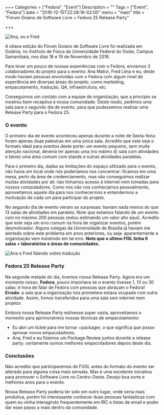 +++
Categories = ["Fedora", "Event"]
Description = ""
Tags = ["Event", "Fedora"]
date = "2016-12-15T22:28:16-02:00"
menu = "main"
title = "Fórum Goiano de Software Livre + Fedora 25 Release Party"


+++

![Ana, eu e Fred](https://athoscr.fedorapeople.org/pictures/fgsl_fedora.jpg)

A oitava edição do Fórum Goiano de Software Livre foi realizada em Goiânia, no
Instituto de Física da Universidade Federal do Goiás, Campus Samambaia, nos
dias 18 e 19 de Novembro de 2016.

Para levar um pouco de nossas experiências com o Fedora, enviamos 3
colaboradores do projeto para o evento: Ana Mativi, Fred Lima e eu, deste modo
haviam pessoas envolvidas com o Fedora com algum nível de experiência em
diversas áreas do projeto, como marketing, empacotamento, tradução, QA,
infraestrutura, etc.

Conseguimos um contato com a equipe de organização, que a princípio se mostrou
bem receptiva à nossa comunidade. Deste modo, pedimos uma sala para o segundo
dia de evento, para que pudessemos realizar uma Release Party para o Fedora 25.

### O evento

O primeiro dia de evento aconteceu apenas durante a noite de Sexta-feira: foram
apenas duas palestras em uma única sala. Acredito que este seja o formato ideal
para eventos deste porte: um evento pequeno, sem muita atenção nacional,
deveria ter apenas uma (no máimo 4) sala com atividades e talvez uma área comum
com stands e outras atividades paralelas.

Para o primeiro dia, dadas as limitações do espaço utilizado para o evento, não
havia um local onde nós poderiamos nos concentrar: ficamos em uma mesa, perto
da área de credenciamento, mas não conseguimos realizar muitas atividades por
ali: não tinhamos acesso à internet nem tomadas para nossos computadores. Como
nós não nos conheciamos pessoalmente, aproveitamos aquele dia para nos
conhecermos e entendermos a motivação de cada um para participar do projeto.

No segundo dia de evento vieram as surpresas: haviam nada menos do que 13 salas
de atividades em paralelo. Note que estamos falando de um evento com no máximo
200 pessoas (estou estimando um valor alto aqui). Acredito que este seja um
erro comum na hora de organizar eventos, porém desmotivador: Alguns colegas da
Universidade de Brasília já haviam me alertado sobre este problema em anos
anteriores, ou seja: aparentemente a organização vem insistindo em tal erro.
**Note que o último FISL tinha 6 salas + laboratórios e áreas de comunidades.**

![Ana e Fred falando sobre tradução](https://athoscr.fedorapeople.org/pictures/fgsl_fredana.jpg)

### Fedora 25 Release Party

Na segunda metade do dia, tivemos nossa Release Party. Agora era um momento
nosso, **Fedora**, pouco importava se o evento tivesse 1, 13 ou 30 salas: é
hora de falar de Fedora com pessoas que abraçam o Fedora! **Errado**: a sala
que a organização nos prometera estava ocupada com outra atividade.  Assim,
fomos transferidos para uma sala sem internet nem projetor.

Embora nossa Release Party estivesse super vazia, aproveitamos o momento para
aprimorarmos nossas técnicas de empacotamento:

* Eu abri um ticket para me tornar +packager, o que significa que posso aprovar novos empacotadores.
* Ana, Fred e eu fizemos um Package Review juntos durante a release party: certamente somos melhores empacotadores depois deste dia.

### Conclusões

Não acredito que participaremos do FGSL antes do formato do evento ser alterado
para alguma coisa mais sensata. Mas é uma excelente iniciativa para promover o
Software Livre no Centro-Oeste. Desejo boa sorte e melhores anos para o evento.

Nossa Release Party poderia ter sido em outro lugar, onde seria mais produtiva,
porém foi interessante conhecer duas pessoas fantásticas com quem eu vinha
interagindo frequentemente em IRC e listas de email e poder dar esse passo a
mais dentro da comunidade.
